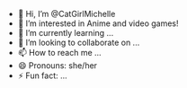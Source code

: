 - 👋 Hi, I’m @CatGirlMichelle
- 👀 I’m interested in Anime and video games! 
- 🌱 I’m currently learning ...
- 💞️ I’m looking to collaborate on ...
- 📫 How to reach me ...
- 😄 Pronouns: she/her 
- ⚡ Fun fact: ...

<!---
CatGirlMichelle/CatGirlMichelle is a ✨ special ✨ repository because its `README.md` (this file) appears on your GitHub profile.
You can click the Preview link to take a look at your changes.
--->
